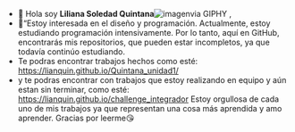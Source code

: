 - 👋 Hola soy **Liliana Soledad Quintana**![imagen<div style="width:100%;height:0;padding-bottom:128%;position:relative;"><iframe src="https://giphy.com/embed/8xZHjUzalJDuIJQ1i4" width="100%" height="100%" style="position:absolute" frameBorder="0" class="giphy-embed" allowFullScreen></iframe></div><p><a href="https://giphy.com/gifs/shantieyewear-luz-brilho-ideia-8xZHjUzalJDuIJQ1i4">via GIPHY</a></p>]("https://giphy.com/gifs/shantieyewear-luz-brilho-ideia-8xZHjUzalJDuIJQ1i4")
,
- 👀“Estoy interesada en el diseño y programación. Actualmente, estoy estudiando programación intensivamente. Por lo tanto, aquí en GitHub, encontrarás mis repositorios, que pueden estar incompletos, ya que todavía continúo estudiando.
- Te podras encontrar trabajos hechos como esté: https://lianquin.github.io/Quintana_unidad1/
- y te podras encontrar con trabajos que estoy realizando en equipo y aún estan sin terminar, como esté:
  https://lianquin.github.io/challenge_integrador
  Estoy orgullosa de cada uno de mis trabajos ya que representan una cosa más aprendida y amo aprender.
  Gracias por leerme😘
<!---
lianQuin/lianQuin is a ✨ special ✨ repository because its `README.md` (this file) appears on your GitHub profile.
You can click the Preview link to take a look at your changes.
--->
